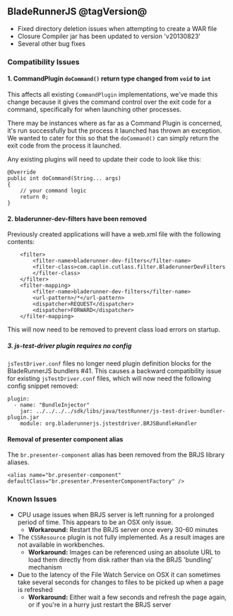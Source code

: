 ## BladeRunnerJS @tagVersion@
- Fixed directory deletion issues when attempting to create a WAR file
- Closure Compiler jar has been updated to version 'v20130823'
- Several other bug fixes

### Compatibility Issues

#### 1. CommandPlugin `doCommand()` return type changed from `void` to `int`
This affects all existing `CommandPlugin` implementations, we've made this change because it gives the command control
over the exit code for a command, specifically for when launching other processes.

There may be instances where as far as a Command Plugin is concerned, it's run successfully but the process it launched has thrown an exception.
We wanted to cater for this so that the `doCommand()` can simply return the exit code from the process it launched.

Any existing plugins will need to update their code to look like this:

```
@Override
public int doCommand(String... args)
{
	// your command logic
	return 0;
}
```

#### 2. bladerunner-dev-filters have been removed
Previously created applications will have a web.xml file with the following contents:
```
 	<filter>
 		<filter-name>bladerunner-dev-filters</filter-name>
 		<filter-class>com.caplin.cutlass.filter.BladerunnerDevFilters
 		</filter-class>
 	</filter>
 	<filter-mapping>
 		<filter-name>bladerunner-dev-filters</filter-name>
 		<url-pattern>/*</url-pattern>
 		<dispatcher>REQUEST</dispatcher>
 		<dispatcher>FORWARD</dispatcher>
 	</filter-mapping>
```

This will now need to be removed to prevent class load errors on startup.

##### 3. js-test-driver plugin requires no config

`jsTestDriver.conf` files no longer need plugin definition blocks for the BladeRunnerJS bundlers #41.
This causes a backward compatibility issue for existing `jsTestDriver.conf` files, which will now need the following config snippet removed:

```
plugin:
  - name: "BundleInjector"
    jar: ../../../../sdk/libs/java/testRunner/js-test-driver-bundler-plugin.jar
    module: org.bladerunnerjs.jstestdriver.BRJSBundleHandler
```

#### Removal of presenter component alias

The `br.presenter-component` alias has been removed from the BRJS library aliases.

```
<alias name="br.presenter-component" defaultClass="br.presenter.PresenterComponentFactory" />
```

### Known Issues
- CPU usage issues when BRJS server is left running for a prolonged period of time. This appears to be an OSX only issue.
  - **Workaround:** Restart the BRJS server once every 30-60 minutes
- The `CSSResource` plugin is not fully implemented. As a result images are not available in workbenches.
  - **Workaround:** Images can be referenced using an absolute URL to load them directly from disk rather than via the BRJS 'bundling' mechanism
- Due to the latency of the File Watch Service on OSX it can sometimes take several seconds for changes to files to be picked up when a page is refreshed
  - **Workaround:** Either wait a few seconds and refresh the page again, or if you're in a hurry just restart the BRJS server


